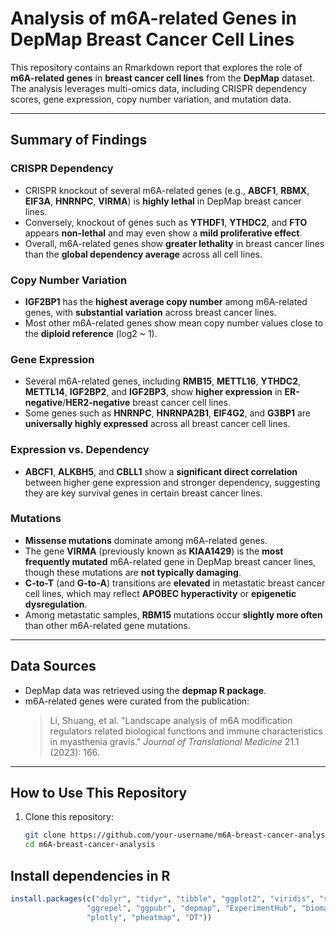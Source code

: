 # Analysis of m6A-related Genes in DepMap Breast Cancer Cell Lines

This repository contains an Rmarkdown report that explores the role of **m6A-related genes** in **breast cancer cell lines** from the **DepMap** dataset. The analysis leverages multi-omics data, including CRISPR dependency scores, gene expression, copy number variation, and mutation data.

---

## Summary of Findings

### **CRISPR Dependency**
- CRISPR knockout of several m6A-related genes (e.g., **ABCF1**, **RBMX**, **EIF3A**, **HNRNPC**, **VIRMA**) is **highly lethal** in DepMap breast cancer lines.  
- Conversely, knockout of genes such as **YTHDF1**, **YTHDC2**, and **FTO** appears **non-lethal** and may even show a **mild proliferative effect**.  
- Overall, m6A-related genes show **greater lethality** in breast cancer lines than the **global dependency average** across all cell lines.

### **Copy Number Variation**
- **IGF2BP1** has the **highest average copy number** among m6A-related genes, with **substantial variation** across breast cancer lines.  
- Most other m6A-related genes show mean copy number values close to the **diploid reference** (log2 ~ 1).

### **Gene Expression**
- Several m6A-related genes, including **RMB15**, **METTL16**, **YTHDC2**, **METTL14**, **IGF2BP2**, and **IGF2BP3**, show **higher expression** in **ER-negative**/**HER2-negative** breast cancer cell lines.  
- Some genes such as **HNRNPC**, **HNRNPA2B1**, **EIF4G2**, and **G3BP1** are **universally highly expressed** across all breast cancer cell lines.

### **Expression vs. Dependency**
- **ABCF1**, **ALKBH5**, and **CBLL1** show a **significant direct correlation** between higher gene expression and stronger dependency, suggesting they are key survival genes in certain breast cancer lines.

### **Mutations**
- **Missense mutations** dominate among m6A-related genes.  
- The gene **VIRMA** (previously known as **KIAA1429**) is the **most frequently mutated** m6A-related gene in DepMap breast cancer lines, though these mutations are **not typically damaging**.  
- **C-to-T** (and **G-to-A**) transitions are **elevated** in metastatic breast cancer cell lines, which may reflect **APOBEC hyperactivity** or **epigenetic dysregulation**.  
- Among metastatic samples, **RBM15** mutations occur **slightly more often** than other m6A-related gene mutations.

---

## Data Sources
- DepMap data was retrieved using the **depmap R package**.
- m6A-related genes were curated from the publication:  
  > Li, Shuang, et al. "Landscape analysis of m6A modification regulators related biological functions and immune characteristics in myasthenia gravis." *Journal of Translational Medicine* 21.1 (2023): 166.

---

## How to Use This Repository
1. Clone this repository:  
   ```bash
   git clone https://github.com/your-username/m6A-breast-cancer-analysis.git
   cd m6A-breast-cancer-analysis
   ```	

## Install dependencies in R
  ```r
  install.packages(c("dplyr", "tidyr", "tibble", "ggplot2", "viridis", "stringr", 
                   "ggrepel", "ggpubr", "depmap", "ExperimentHub", "biomaRt", 
                   "plotly", "pheatmap", "DT"))
  ```
